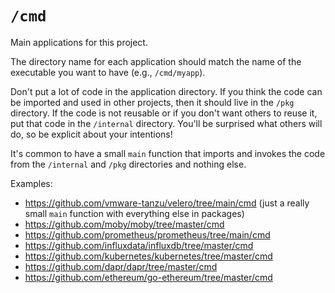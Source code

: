 # `/cmd`

Main applications for this project.

The directory name for each application should match the name of the executable you want to have
(e.g., `/cmd/myapp`).

Don't put a lot of code in the application directory. If you think the code can be imported and used in other
projects, then it should live in the `/pkg` directory. If the code is not reusable or if you don't want others to
reuse it, put that code in the `/internal` directory. You'll be surprised what others will do, so be explicit about
your intentions!

It's common to have a small `main` function that imports and invokes the code from the `/internal` and `/pkg`
directories and nothing else.

Examples:

* https://github.com/vmware-tanzu/velero/tree/main/cmd (just a really small `main` function with everything else in packages)
* https://github.com/moby/moby/tree/master/cmd
* https://github.com/prometheus/prometheus/tree/main/cmd
* https://github.com/influxdata/influxdb/tree/master/cmd
* https://github.com/kubernetes/kubernetes/tree/master/cmd
* https://github.com/dapr/dapr/tree/master/cmd
* https://github.com/ethereum/go-ethereum/tree/master/cmd
